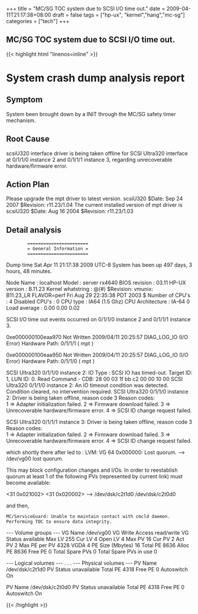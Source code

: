 +++
title = "MC/SG TOC system due to SCSI I/O time out."
date = 2009-04-11T21:17:38+08:00
draft = false
tags = ["hp-ux", "kernel","hang","mc-sg"]
categories = ["tech"]
+++
## MC/SG TOC system due to SCSI I/O time out.

{{< highlight html "linenos=inline" >}}

System crash dump analysis report
=================================

Symptom
-------
  System been brought down by a INIT through the MC/SG safety 
  timer mechanism.

Root Cause
----------
  scsiU320 interface driver is being taken offline for
  SCSI Ultra320 interface at 0/1/1/0 instance 2 and 0/1/1/1
  instance 3, regarding unrecoverable hardware/firmware error.

Action Plan
-----------
  Please upgrade the mpt driver to latest version.
     scsiU320 $Date: Sep 24 2007 $Revision: r11.23/1.04
  The current installed version of mpt driver is 
     scsiU320 $Date: Aug 16 2004 $Revision: r11.23/1.03

Detail analysis
---------------

			=======================
			= General Information =
			=======================

Dump time Sat Apr 11 21:17:38 2009 UTC-8
System has been up 497 days, 3 hours, 48 minutes.

Node Name         : localhost
Model             : server rx4640
BIOS revision     : 03.11
HP-UX version     : B.11.23
Kernel whatstring : @(#) $Revision: vmunix:    
                    B11.23_LR FLAVOR=perf Fri Aug 29 22:35:38 PDT 2003 $
Number of CPU's   : 4
Disabled CPU's    : 0
CPU type          : IA64 (1.5 Ghz)
CPU Architecture  : IA-64 0
Load average      : 0.00  0.00  0.02  


  SCSI I/O time out events occurred on 0/1/1/0 instance 2 
  and 0/1/1/1 instance 3.

  0xe000000100eaa970 Not Written 2009/04/11 20:25:57 
  DIAG_LOG_IO (I/O Error)
  Hardware Path: 0/1/1/1 ( mpt )
    
  0xe000000100eaa950 Not Written 2009/04/11 20:25:57 
  DIAG_LOG_IO (I/O Error)
  Hardware Path: 0/1/1/0 ( mpt )

  SCSI Ultra320 0/1/1/0 instance 2:
    IO Type : SCSI IO has timed-out.  Target ID: 1, LUN ID: 0.
    Read Command - CDB: 28 00 03 1f bb c2 00 00 10 00 
  SCSI Ultra320 0/1/1/0 instance 2:
    An IO timeout condition was detected.
    Condition cleared, no intervention required. 
  SCSI Ultra320 0/1/1/0 instance 2:
    Driver is being taken offline, reason code 3
    Reason codes:           
       1 => Adapter initialization failed.
       2 => Firmware download failed.
       3 => Unrecoverable hardware/firmware error.
       4 => SCSI ID change request failed. 

  SCSI Ultra320 0/1/1/1 instance 3:
    Driver is being taken offline, reason code 3
    Reason codes:           
      1 => Adapter initialization failed.
      2 => Firmware download failed.
      3 => Unrecoverable hardware/firmware error.
      4 => SCSI ID change request failed. 

  which shortly there after led to :
      LVM: VG 64 0x000000: Lost quorum. --> /dev/vg00 lost quorum.

  This may block configuration changes and I/Os.
  In order to reestablish quorum at least 1 of the following PVs
  (represented by current link) must become available:

  <31 0x021002> <31 0x020002> --> /dev/dsk/c2t1d0 /dev/dsk/c2t0d0

  and then,

    MC/ServiceGuard: Unable to maintain contact with cmcld daemon.
    Performing TOC to ensure data integrity.

--- Volume groups ---
VG Name                     /dev/vg00
VG Write Access             read/write
VG Status                   available
Max LV                      255
Cur LV                      4
Open LV                     4
Max PV                      16
Cur PV                      2
Act PV                      2
Max PE per PV               4328
VGDA                        4
PE Size (Mbytes)            16
Total PE                    8636
Alloc PE                    8636
Free PE                     0
Total Spare PVs             0
Total Spare PVs in use      0

  --- Logical volumes ---
.
.
.
  --- Physical volumes ---
  PV Name                     /dev/dsk/c2t1d0
  PV Status                   unavailable
  Total PE                    4318
  Free PE                     0
  Autoswitch                  On

  PV Name                     /dev/dsk/c2t0d0
  PV Status                   unavailable
  Total PE                    4318
  Free PE                     0
  Autoswitch                  On

{{< /highlight >}}
